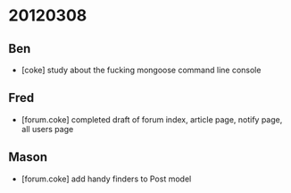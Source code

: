 # 20120308

## Ben
- [coke] study about the fucking mongoose command line console



## Fred
- [forum.coke] completed draft of forum index, article page, notify page, all users page



## Mason
- [forum.coke] add handy finders to Post model
